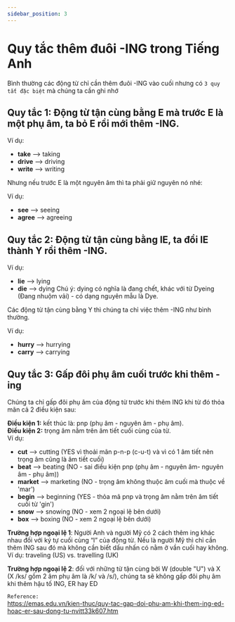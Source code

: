 ```yaml
---
sidebar_position: 3
---
```


# Quy tắc thêm đuôi -ING trong Tiếng Anh

Bình thường các động từ chỉ cần thêm đuôi -ING vào cuối nhưng có `3 quy tắt đặc biệt` mà chúng ta cần ghi nhớ

## Quy tắc 1: Động từ tận cùng bằng E mà trước E là một phụ âm, ta bỏ E rồi mới thêm -ING.

Ví dụ:

- **take** --> taking
- **drive** --> driving
- **write** --> writing

Nhưng nếu trước E là một nguyên âm thì ta phải giữ nguyên nó nhé:

Ví dụ:

- **see** --> seeing
- **agree** --> agreeing

## Quy tắc 2: Động từ tận cùng bằng IE, ta đổi IE thành Y rồi thêm -ING.

Ví dụ:

- **lie** --> lying
- **die** --> dying
Chú ý: dying có nghĩa là đang chết, khác với từ Dyeing (Đang nhuộm vải) - có dạng nguyên mẫu là Dye.

Các động từ tận cùng bằng Y thì chúng ta chỉ việc thêm -ING như bình thường.

Ví dụ:

- **hurry** --> hurrying
- **carry** --> carrying

## Quy tắc 3: Gấp đôi phụ âm cuối trước khi thêm -ing

Chúng ta chỉ gấp đôi phụ âm của động từ trước khi thêm ING khi từ đó thỏa mãn cả 2 điều kiện sau:

**Điều kiện 1:** kết thúc là: pnp (phụ âm - nguyên âm - phụ âm).   
**Điều kiện 2:** trọng âm nằm trên âm tiết cuối cùng của từ.    
Ví dụ:

- **cut**     --> cutting (YES vì thoải mãn p-n-p (c-u-t) và vì có 1 âm tiết nên trọng âm cũng là âm tiết cuối)
- **beat**   --> beating (NO - sai điều kiện pnp (phụ âm - nguyên âm- nguyên âm - phụ âm))
- **market** --> marketing (NO - trọng âm không thuộc âm cuối mà thuộc về 'mar')
- **begin** --> beginning (YES - thỏa mã pnp và trọng âm nằm trên âm tiết cuối từ 'gin')
- **snow** --> snowing (NO - xem 2 ngoại lệ bên dưới) 
- **box** --> boxing (NO - xem 2 ngoại lệ bên dưới)

**Trường hợp ngoại lệ 1**: Người Anh và người Mỹ có 2 cách thêm ing khác nhau đối với ký tự cuối cùng “l” của động từ. Nếu là người Mỹ thì chỉ cần thêm ING sau đó mà không cần biết dấu nhấn có nằm ở vần cuối hay không. Ví dụ: traveling (US) vs. travelling (UK)

**Trường hợp ngoại lệ 2**: đối với những từ tận cùng bởi W (double "U") và X (X /ks/ gồm 2 âm phụ âm là /k/ và /s/), chúng ta sẽ không gấp đôi phụ âm khi thêm hậu tố ING, ER hay ED

`Reference:`   
https://emas.edu.vn/kien-thuc/quy-tac-gap-doi-phu-am-khi-them-ing-ed-hoac-er-sau-dong-tu-nvitt33k607.htm